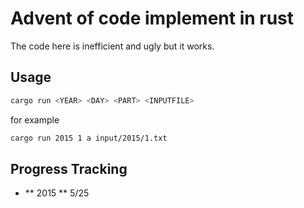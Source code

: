 # Advent of code implement in rust

The code here is inefficient and ugly but it works.

## Usage

```bash
cargo run <YEAR> <DAY> <PART> <INPUTFILE>
```

for example

```bash
cargo run 2015 1 a input/2015/1.txt
```

## Progress Tracking

- ** 2015 ** 5/25
